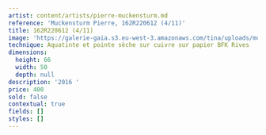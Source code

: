 ```yaml
---
artist: content/artists/pierre-muckensturm.md
reference: 'Muckensturm Pierre, 162R220612 (4/11)'
title: 162R220612 (4/11)
image: 'https://galerie-gaia.s3.eu-west-3.amazonaws.com/tina/uploads/muckensturm-pierre/galerie-gaia-pierre-muckensturm-162R220612.jpg'
technique: Aquatinte et pointe sèche sur cuivre sur papier BFK Rives
dimensions:
  height: 66
  width: 50
  depth: null
description: '2016 '
price: 400
sold: false
contextual: true
fields: []
styles: []
---
```


